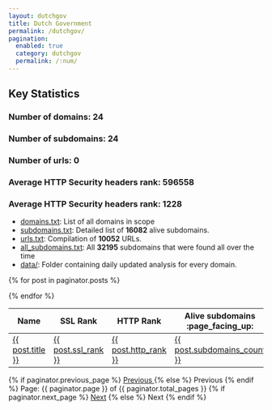 ```yaml
---
layout: dutchgov
title: Dutch Government
permalink: /dutchgov/
pagination: 
  enabled: true
  category: dutchgov
  permalink: /:num/
---
```

<h2 id="key-statistics">Key Statistics</h2>

<h3>Number of domains: 24</h3>
<h3>Number of subdomains: 24</h3>
<h3>Number of urls: 0</h3>
<h3>Average HTTP Security headers rank: 596558</h3>
<h3>Average HTTP Security headers rank: 1228</h3>


<ul>
<li><a href="/domains.txt">domains.txt</a>: List of all domains in scope</li>
<li><a href="/subdomains.txt">subdomains.txt</a>: Detailed list of <strong>16082</strong> alive subdomains.</li>
<li><a href="/urls.txt">urls.txt</a>: Compilation of <strong>10052</strong> URLs.</li>
<li><a href="/all_subdomains.txt">all_subdomains.txt</a>: All <strong>32195</strong> subdomains that were found all over the time </li>
<li><a href="/data">data/</a>: Folder containing daily updated analysis for every domain.</li>
</ul>

<table>
    <thead>
        <tr>
            <th>Name</th>
            <th>SSL Rank</th>
            <th>HTTP Rank</th>
            <th>Alive subdomains :page_facing_up:</th>
            <th>All subdomains :page_facing_up:</th>
            <th>URL's :page_facing_up:</th>
        </tr>
     </thead>
<tbody>
{% for post in paginator.posts %}
<tr>
    <td><a href="{{ post.internal_url }}">{{ post.title }}</a></td>
    <td><a href="{{ post.internal_url }}">{{ post.ssl_rank }}</a></td>
    <td><a href="{{ post.internal_url }}">{{ post.http_rank }}</a></td>
    <td><a href="{{ post.subdomains_link }}">{{ post.subdomains_count }}</a></td>
    <td><a href="{{ post.all_subdomains_link }}">{{ post.all_subdomains_count }}</a></td>
    <td><a href="{{ post.url_link }}">{{ post.urls_count }}</a></td>
</tr>

{% endfor %}
</tbody>

</table>




<!-- Pagination links -->
<div class="pagination">
  {% if paginator.previous_page %}
    <a href="{{ paginator.previous_page_path }}" class="previous">
      Previous
    </a>
  {% else %}
    <span class="previous">Previous</span>
  {% endif %}
  <span class="page_number ">
    Page: {{ paginator.page }} of {{ paginator.total_pages }}
  </span>
  {% if paginator.next_page %}
    <a href="{{ paginator.next_page_path }}" class="next">Next</a>
  {% else %}
    <span class="next ">Next</span>
  {% endif %}
</div>